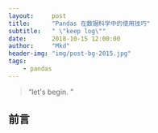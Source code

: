 ```yaml
---
layout:     post
title:      "Pandas 在数据科学中的使用技巧"
subtitle:   " \"keep log\""
date:       2018-10-15 12:00:00
author:     "Mkd"
header-img: "img/post-bg-2015.jpg"
tags:
    - pandas
---
```


> “let's begin. ”

## 前言